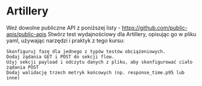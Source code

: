 # Artillery
Weź dowolne publiczne API z poniższej listy - https://github.com/public-apis/public-apis Stwórz test wydajnościowy dla Artillery, opisując go w pliku yaml, używając narzędzi i praktyk z tego kursu:

    Skonfiguruj fazę dla jednego z typów testów obciążeniowych.
    Dodaj żądania GET i POST do sekcji flow.
    Użyj sekcji payload i odczytu danych z pliku, aby skonfigurować ciało żądania POST
    Dodaj walidację trzech metryk końcowych (np. response_time.p95 lub inne)